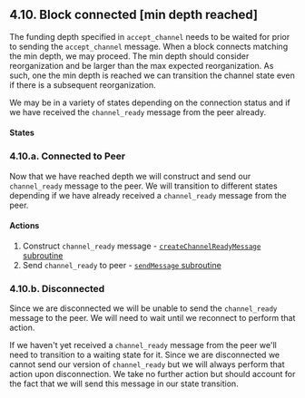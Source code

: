 ## 4.10. Block connected [min depth reached]

The funding depth specified in `accept_channel` needs to be waited for prior to sending the `accept_channel` message. When a block connects matching the min depth, we may proceed. The min depth should consider reorganization and be larger than the max expected reorganization. As such, one the min depth is reached we can transition the channel state even if there is a subsequent reorganization.

We may be in a variety of states depending on the connection status and if we have received the `channel_ready` message from the peer already.

#### States

### 4.10.a. Connected to Peer

Now that we have reached depth we will construct and send our `channel_ready` message to the peer. We will transition to different states depending if we have already received a `channel_ready` message from the peer.

#### Actions

1. Construct `channel_ready` message - [`createChannelReadyMessage` subroutine](../routines/createChannelReadyMessage.md)
1. Send `channel_ready` to peer - [`sendMessage` subroutine](../routines/sendMessage.md)

### 4.10.b. Disconnected

Since we are disconnected we will be unable to send the `channel_ready` message to the peer. We will need to wait until we reconnect to perform that action.

If we haven't yet received a `channel_ready` message from the peer we'll need to transition to a waiting state for it. Since we are disconnected we cannot send our version of `channel_ready` but we will always perform that action upon disconnection. We take no further action but should account for the fact that we will send this message in our state transition.
